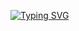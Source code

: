 [![Typing SVG](https://readme-typing-svg.herokuapp.com?font=Neuton&size=25&color=30FF40&background=000000&center=true&vCenter=true&width=360&height=60&lines=Hello+World%2C+I'm+MrKAUSAR+Here;today+I+will+tell+you+;Fuck+All+Programer;200+Decompile+File+Free;So+Let's+Enjoy+Everybody+)](https://git.io/typing-svg)
